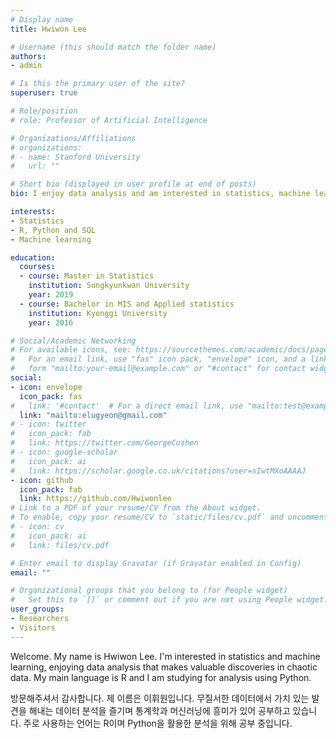 ```yaml
---
# Display name
title: Hwiwon Lee

# Username (this should match the folder name)
authors:
- admin

# Is this the primary user of the site?
superuser: true

# Role/position
# role: Professor of Artificial Intelligence

# Organizations/Affiliations
# organizations:
# - name: Stanford University
#   url: ""

# Short bio (displayed in user profile at end of posts)
bio: I enjoy data analysis and am interested in statistics, machine learning, and deep learning.

interests:
- Statistics
- R, Python and SQL
- Machine learning

education:
  courses:
  - course: Master in Statistics
    institution: Sungkyunkwan University 
    year: 2019
  - course: Bachelor in MIS and Applied statistics
    institution: Kyonggi University
    year: 2016

# Social/Academic Networking
# For available icons, see: https://sourcethemes.com/academic/docs/page-builder/#icons
#   For an email link, use "fas" icon pack, "envelope" icon, and a link in the
#   form "mailto:your-email@example.com" or "#contact" for contact widget.
social:
- icon: envelope
  icon_pack: fas
#   link: '#contact'  # For a direct email link, use "mailto:test@example.org".
  link: "mailto:elugyeon@gmail.com"
# - icon: twitter
#   icon_pack: fab
#   link: https://twitter.com/GeorgeCushen
# - icon: google-scholar
#   icon_pack: ai
#   link: https://scholar.google.co.uk/citations?user=sIwtMXoAAAAJ
- icon: github
  icon_pack: fab
  link: https://github.com/Hwiwonlee
# Link to a PDF of your resume/CV from the About widget.
# To enable, copy your resume/CV to `static/files/cv.pdf` and uncomment the lines below.
# - icon: cv
#   icon_pack: ai
#   link: files/cv.pdf

# Enter email to display Gravatar (if Gravatar enabled in Config)
email: ""

# Organizational groups that you belong to (for People widget)
#   Set this to `[]` or comment out if you are not using People widget.
user_groups:
- Researchers
- Visitors
---
```


Welcome. My name is Hwiwon Lee. I'm interested in statistics and machine learning, enjoying data analysis that makes valuable discoveries in chaotic data. My main language is R and I am studying for analysis using Python.

방문해주셔서 감사합니다. 제 이름은 이휘원입니다. 무질서한 데이터에서 가치 있는 발견을 해내는 데이터 분석을 즐기며 통계학과 머신러닝에 흥미가 있어 공부하고 있습니다. 주로 사용하는 언어는 R이며 Python을 활용한 분석을 위해 공부 중입니다. 

